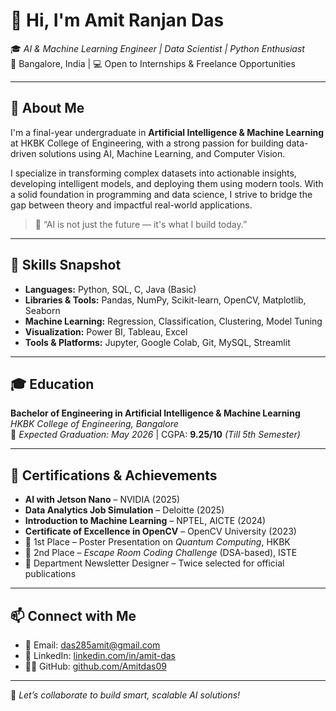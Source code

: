 # 👋 Hi, I'm Amit Ranjan Das

🎓 *AI & Machine Learning Engineer | Data Scientist | Python Enthusiast*  
📍 Bangalore, India | 💻 Open to Internships & Freelance Opportunities

---

## 🚀 About Me

I'm a final-year undergraduate in **Artificial Intelligence & Machine Learning** at HKBK College of Engineering, with a strong passion for building data-driven solutions using AI, Machine Learning, and Computer Vision.

I specialize in transforming complex datasets into actionable insights, developing intelligent models, and deploying them using modern tools. With a solid foundation in programming and data science, I strive to bridge the gap between theory and impactful real-world applications.

> 🧠 “AI is not just the future — it's what I build today.”

---

## 🧠 Skills Snapshot

- **Languages:** Python, SQL, C, Java (Basic)  
- **Libraries & Tools:** Pandas, NumPy, Scikit-learn, OpenCV, Matplotlib, Seaborn  
- **Machine Learning:** Regression, Classification, Clustering, Model Tuning  
- **Visualization:** Power BI, Tableau, Excel  
- **Tools & Platforms:** Jupyter, Google Colab, Git, MySQL, Streamlit  

---

## 🎓 Education

**Bachelor of Engineering in Artificial Intelligence & Machine Learning**  
*HKBK College of Engineering, Bangalore*  
📅 *Expected Graduation: May 2026* | CGPA: **9.25/10** *(Till 5th Semester)*

---

## 🏅 Certifications & Achievements

- **AI with Jetson Nano** – NVIDIA (2025)  
- **Data Analytics Job Simulation** – Deloitte (2025)  
- **Introduction to Machine Learning** – NPTEL, AICTE (2024)  
- **Certificate of Excellence in OpenCV** – OpenCV University (2023)  
- 🥇 1st Place – Poster Presentation on *Quantum Computing*, HKBK  
- 🥈 2nd Place – *Escape Room Coding Challenge* (DSA-based), ISTE  
- 📰 Department Newsletter Designer – Twice selected for official publications  

---

## 📫 Connect with Me

- 📧 Email: [das285amit@gmail.com](mailto:das285amit@gmail.com)  
- 💼 LinkedIn: [linkedin.com/in/amit-das](https://linkedin.com/in/amit-das)  
- 🧑‍💻 GitHub: [github.com/Amitdas09](https://github.com/Amitdas09)

---

🌟 *Let’s collaborate to build smart, scalable AI solutions!*  
